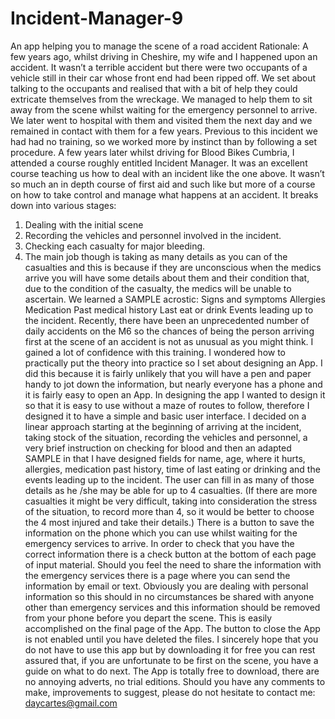 # Incident-Manager-9
An app helping you to manage the scene of a road accident
Rationale:
A few years ago, whilst driving in Cheshire, my wife and I happened upon an accident. It wasn’t a terrible accident but there were two occupants of a vehicle still in their car whose front end had been ripped off. We set about talking to the occupants and realised that with a bit of help they could extricate themselves from the wreckage. We managed to help them to sit away from the scene whilst waiting for the emergency personnel to arrive. We later went to hospital with them and visited them the next day and we remained in contact with them for a few years.
Previous to this incident we had had no training, so we worked more by instinct than by following a set procedure.
A few years later whilst driving for Blood Bikes Cumbria, I attended a course roughly entitled Incident Manager. It was an excellent course teaching us how to deal with an incident like the one above. It wasn’t so much an in depth course of first aid and such like but more of a course on how to take control and manage what happens at an accident.
It breaks down into various stages:
1.	Dealing with the initial scene 
2.	Recording the vehicles and personnel involved in the incident.
3.	Checking each casualty for major bleeding.
4.	The main job though is taking as many details as you can of the casualties and this is because if they are unconscious when the medics arrive you will have some details about them and their condition that, due to the condition of the casualty, the medics will be unable to ascertain.
We learned a SAMPLE acrostic:
Signs and symptoms
Allergies
Medication
Past medical history
Last eat or drink 
Events leading up to the incident.
Recently, there have been an unprecedented number of daily accidents on the M6 so the chances of being the person arriving first at the scene of an accident is not as unusual as you might think.
I gained a lot of confidence with this training. I wondered how to practically put the theory into practice so I set about designing an App.
I did this because it is fairly unlikely that you will have a pen and paper handy to jot down the information, but nearly everyone has a phone and it is fairly easy to open an App.
In designing the app I wanted to design it so that it is easy to use without a maze of routes to follow, therefore I designed it to have a simple and basic user interface.
I decided on a linear approach starting at the beginning of arriving at the incident, taking stock of the situation, recording the vehicles and personnel, a very brief instruction on checking for blood and then an adapted SAMPLE in that I have designed fields for name, age, where it hurts, allergies, medication past history, time of last eating or drinking and the events leading up to the incident. The user can fill in as many of those details as he /she may be able for up to 4 casualties. 
(If there are more casualties it might be very difficult, taking into consideration the stress of the situation, to record more than 4, so it would be better to choose the 4 most injured and take their details.) 
There is a button to save the information on the phone which you can use whilst waiting for the emergency services to arrive. In order to check that you have the correct information there is a check button at the bottom of each page of input material.
Should you feel the need to share the information with the emergency services there is a page where you can send the information by email or text.
Obviously you are dealing with personal information so this should in no circumstances be shared with anyone other than emergency services and this information should be removed from your phone before you depart the scene. This is easily accomplished on the final page of the App. The button to close the App is not enabled until you have deleted the files. 
I sincerely hope that you do not have to use this app but by downloading it for free you can rest assured that, if you are unfortunate to be first on the scene, you have a guide on what to do next.
The App is totally free to download, there are no annoying adverts, no trial  editions.
Should you have any comments to make, improvements to suggest, please do not hesitate to contact me: daycartes@gmail.com

